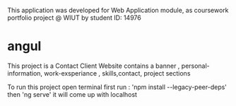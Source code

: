 This application was developed for Web 
Application module, as coursework portfolio project @ WIUT by student ID: 14976

# angul
This project is a Contact Client Website contains a banner , personal-information, work-exsperiance , skills,contact, project sections

To run this project open terminal first run : 'npm install --legacy-peer-deps' then 'ng serve' it will come up with localhost

